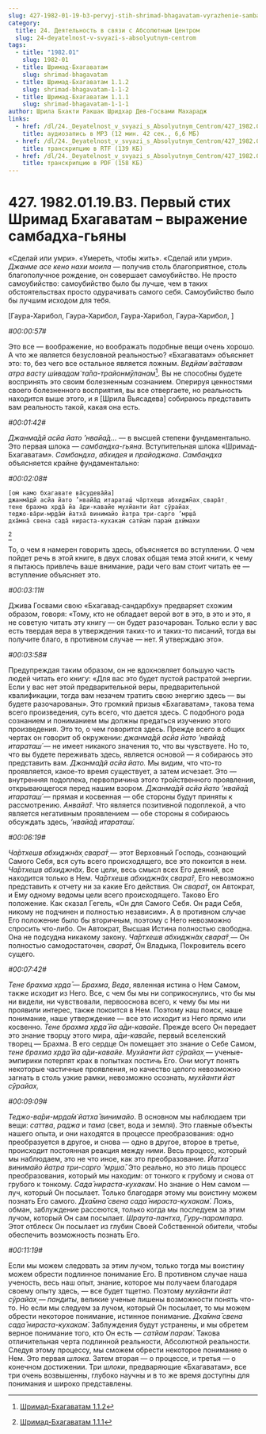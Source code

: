 ```yaml
---
slug: 427-1982-01-19-b3-pervyj-stih-shrimad-bhagavatam-vyrazhenie-sambadha-gyany
category:
  title: 24. Деятельность в связи с Абсолютным Центром
  slug: 24-deyatelnost-v-svyazi-s-absolyutnym-centrom
tags:
  - title: "1982.01"
    slug: 1982-01
  - title: Шримад-Бхагаватам
    slug: shrimad-bhagavatam
  - title: Шримад-Бхагаватам 1.1.2
    slug: shrimad-bhagavatam-1-1-2
  - title: Шримад-Бхагаватам 1.1.1
    slug: shrimad-bhagavatam-1-1-1
author: Шрила Бхакти Ракшак Шридхар Дев-Госвами Махарадж
links:
  - href: /dl/24._Deyatelnost_v_svyazi_s_Absolyutnym_Centrom/427_1982.01.19.B3_SridharMj_Pervyj_stih_Shrimad_Bhagavatam--vyrazhenie_sambadha-gjany.mp3
    title: аудиозапись в MP3 (12 мин. 42 сек., 6,6 МБ)
  - href: /dl/24._Deyatelnost_v_svyazi_s_Absolyutnym_Centrom/427_1982.01.19.B3_SridharMj_Pervyj_stih_Shrimad_Bhagavatam--vyrazhenie_sambadha-gjany.rtf
    title: транскрипцию в RTF (139 КБ)
  - href: /dl/24._Deyatelnost_v_svyazi_s_Absolyutnym_Centrom/427_1982.01.19.B3_SridharMj_Pervyj_stih_Shrimad_Bhagavatam--vyrazhenie_sambadha-gjany.pdf
    title: транскрипцию в PDF (158 КБ)
---
```


# 427. 1982.01.19.B3. Первый стих Шримад Бхагаватам – выражение самбадха-гьяны

«Сделай или умри». «Умереть, чтобы жить». «Сделай или умри». *Джанме асе кено нахи моила* — получив столь благоприятное, столь благополучное рождение, он совершает самоубийство. Не просто самоубийство: самоубийство было бы лучше, чем в таких обстоятельствах просто одурачивать самого себя. Самоубийство было бы лучшим исходом для тебя.

[Гаура-Харибол, Гаура-Харибол, Гаура-Харибол, Гаура-Харибол, ]

*#00:00:57#*

Это все — воображение, но воображать подобные вещи очень хорошо. А что же является безусловной реальностью? «Бхагаватам» объясняет это: то, без чего все остальное является ложным. *Ведйам̇ ва̄ставам атра васту ш́ивадам̇ та̄па-трайонмӯланам*[^_ftn1]. Вы не способны будете воспринять это своим болезненным сознанием. Оперируя ценностями своего болезненного восприятия, вы все отвергаете, но реальность находится выше этого, и я [Шрила Вьясадева] собираюсь представить вам реальность такой, какая она есть.

*#00:01:42#*

*Джанма̄дй асйа йато ’нвайа̄д…* — в высшей степени фундаментально. Это первая шлока — *самбандха-гьяна*. Вступительная шлока «Шримад-Бхагаватам». *Самбандха*, *абхидея* и *прайоджана*. *Самбандха* объясняется крайне фундаментально:

*#00:02:08#*

    [ом̇ намо бхагавате ва̄судева̄йа]
    джанма̄дй асйа йато ’нвайа̄д итараташ́ ча̄ртхешв абхиджн̃ах̣ свара̄т̣
    тене брахма хр̣да̄ йа а̄ди-кавайе мухйанти йат сӯрайах̣
    теджо-ва̄ри-мр̣да̄м̇ йатха̄ винимайо йатра три-сарго ’мр̣ша̄
    дха̄мна̄ свена сада̄ нираста-кухакам̇ сатйам̇ парам̇ дхӣмахи
[^_ftn2]

То, о чем я намерен говорить здесь, объясняется во вступлении. О чем пойдет речь в этой книге, в двух словах общая тема этой книги, к чему я пытаюсь привлечь ваше внимание, ради чего вам стоит читать ее — вступление объясняет это.

*#00:03:11#*

Джива Госвами свою «Бхагавад-сандарбху» предваряет схожим образом, говоря: «Тому, кто не обладает верой вот в это, в это и это, я не советую читать эту книгу — он будет разочарован. Только если у вас есть твердая вера в утверждения таких-то и таких-то писаний, тогда вы получите благо, в противном случае — нет. Я утверждаю это».

*#00:03:58#*

Предупреждая таким образом, он не вдохновляет большую часть людей читать его книгу: «Для вас это будет пустой растратой энергии. Если у вас нет этой предварительной веры, предварительной квалификации, тогда вам незачем тратить свою энергию здесь — вы будете разочарованы». Это громкий призыв «Бхагаватам», такова тема всего произведения, суть всего, что дается здесь. С подобного рода сознанием и пониманием мы должны предаться изучению этого произведения. Это то, о чем говорится здесь. Прежде всего в общих чертах он говорит об окружении: *джанма̄дй асйа йато ’нвайа̄д итараташ́* — не имеет никакого значения то, что вы чувствуете. Но то, что вы будете переживать здесь, является основой — я собираюсь это представить вам. *Джанма̄дй асйа йато.* Мы видим, что что-то проявляется, какое-то время существует, а затем исчезает. Это — внутренняя подоплека, первопричина этого тройственного проявления, открывающегося перед нашим взором. *Джанма̄дй асйа йато ’нвайа̄д итараташ́* — прямая и косвенная — обе стороны будут приняты к рассмотрению. *Анвайа̄т*. Что является позитивной подоплекой, а что является негативным проявлением — обе стороны я собираюсь обсуждать здесь, *’нвайа̄д итараташ́.*

*#00:06:19#*

*Ча̄ртхешв абхиджн̃ах̣ свара̄т̣* — этот Верховный Господь, сознающий Самого Себя, вся суть всего происходящего, все это покоится в нем. *Ча̄ртхешв абхиджн̃ах̣*. Все цели, весь смысл всех Его деяний, все находится только в Нем. *Ча̄ртхешв абхиджн̃ах̣ свара̄т̣*. Его невозможно представить к отчету ни за какие Его действия. Он *свара̄т̣*, он Автократ, и Ему одному ведомы цели всего происходящего. Таково Его положение. Как сказал Гегель, «Он для Самого Себя. Он ради Себя, никому не подчинен и полностью независим». А в противном случае Его положение было бы вторичным, поэтому с Него невозможно спросить что-либо. Он Автократ, Высшая Истина полностью свободна. Она не подсудна никакому закону. *Ча̄ртхешв абхиджн̃ах̣ свара̄т̣* — Он полностью самодостаточен, *свара̄т̣*, Он Владыка, Покровитель всего сущего.

*#00:07:42#*

*Тене брахма хр̣да̄* — *Брахма*, *Веда*, явленная истина о Нем Самом, также исходит из Него. Все, с чем бы мы ни соприкоснулись, что бы мы ни видели, ни чувствовали, первооснова всего, к чему бы мы ни проявили интерес, также покоится в Нем. Поэтому наш поиск, наше понимание, наше утверждение — все это исходит из Него прямо или косвенно. *Тене брахма хр̣да̄ йа а̄ди-кавайе*. Прежде всего Он передает это знание творцу этого мира, *а̄ди-кавайе*, первый вселенский творец — Брахма. В его сердце Он помещает это знание о Себе Самом, *тене брахма хр̣да̄ йа а̄ди-кавайе.* *Мухйанти йат сӯрайах̣* — ученые-эмпирики потерпят крах в попытках постичь Его. Они могут понять некоторые частичные проявления, но качество целого невозможно загнать в столь узкие рамки, невозможно осознать, *мухйанти йат сӯрайах̣.*

*#00:09:09#*

*Теджо-ва̄ри-мр̣да̄м̇ йатха̄ винимайо*. В основном мы наблюдаем три вещи: *саттва*, *раджа* и *тама* (свет, вода и земля). Это главные объекты нашего опыта, и они находятся в процессе преобразования: одно преобразуется в другое, и снова — одно в другое, второе в третье, происходит постоянная реакция между ними. Весь процесс, который мы наблюдаем, это не что иное, как это преобразование. *Йатха̄ винимайо йатра три-сарго ’мр̣ша̄*. Это реально, но это лишь процесс преобразования, который мы находим: от тонкого к грубому и снова от грубого к тонкому. *Сада̄ нираста-кухакам̇*. Но знание о Нем самом — луч, который Он посылает. Только благодаря этому мы воистину можем познать Его самого. *Дха̄мна̄ свена сада̄ нираста-кухакам̇*. Ложь, обман, заблуждение рассеются, только когда мы последуем за этим лучом, который Он сам посылает. *Шраута-пантха*, *Гуру-парампара*. Этот отблеск Он посылает из глубин Своей Собственной обители, чтобы обеспечить возможность познать Его.

*#00:11:19#*

Если мы можем следовать за этим лучом, только тогда мы воистину можем обрести подлинное понимание Его. В противном случае наша ученость, весь наш опыт, знание, которое мы получаем благодаря своему опыту здесь, — все будет тщетно. Поэтому *мухйанти йат сӯрайах̣* — *пандиты*, великие ученые лишены возможности понять что-то. Но если мы следуем за лучом, который Он посылает, то мы можем обрести некоторое понимание, истинное понимание. *Дха̄мна̄ свена сада̄ нираста-кухакам̇*. Заблуждения будут устранены, и мы обретем верное понимание того, кто Он есть — *сатйам̇ парам̇*. Такова отличительная черта подлинной реальности, Абсолютной реальности. Следуя этому процессу, мы сможем обрести некоторое понимание о Нем. Это первая *шлока*. Затем вторая — о процессе, и третья — о конечном достижении. Три *шлоки*, предваряющие «Бхагаватам», все три очень возвышенны, глубоко научны и в то же время доступны для понимания и широко представлены.



[^_ftn1]: [Шримад-Бхагаватам 1.1.2](../notes/shrimad-bhagavatam/shrimad-bhagavatam-1-1-2.md)

[^_ftn2]: [Шримад-Бхагаватам 1.1.1](../notes/shrimad-bhagavatam/shrimad-bhagavatam-1-1-1.md)
